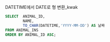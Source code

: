 DATETIME에서 DATE로 형 변환_kwak

```sql
SELECT  ANIMAL_ID,
        NAME,
        TO_CHAR(DATETIME,'YYYY-MM-DD') AS 날짜
FROM ANIMAL_INS
ORDER BY ANIMAL_ID ASC;
```

